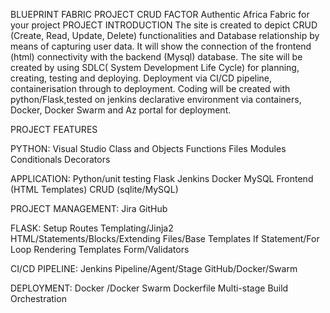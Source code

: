 BLUEPRINT FABRIC
PROJECT CRUD FACTOR
Authentic Africa Fabric for your project 
PROJECT INTRODUCTION
The site is created to depict CRUD (Create, Read, Update, Delete) functionalities and Database relationship by means of capturing user data. It will show the connection of the frontend (html) connectivity with the backend (Mysql) database. The site will be created by using SDLC( System Development Life Cycle) for planning, creating, testing and deploying. Deployment via CI/CD pipeline, containerisation through to deployment. Coding will be created with python/Flask,tested on jenkins declarative environment via containers, Docker, Docker Swarm and Az portal for deployment.


PROJECT FEATURES

PYTHON:
Visual Studio 
Class and Objects
Functions
Files
Modules
Conditionals
Decorators

APPLICATION: 
Python/unit testing
Flask
Jenkins
Docker
MySQL
Frontend (HTML Templates)
CRUD (sqlite/MySQL)

PROJECT MANAGEMENT:
Jira 
GitHub

FLASK:
Setup
Routes
Templating/Jinja2
HTML/Statements/Blocks/Extending Files/Base Templates
If Statement/For 
Loop 
Rendering Templates 
Form/Validators

CI/CD PIPELINE:
Jenkins
Pipeline/Agent/Stage
GitHub/Docker/Swarm

DEPLOYMENT:
Docker /Docker Swarm
Dockerfile
Multi-stage 
Build
Orchestration 
